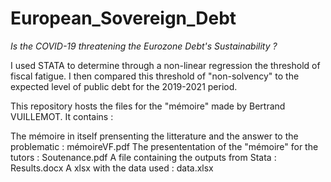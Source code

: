 # European_Sovereign_Debt

_Is the COVID-19 threatening the Eurozone Debt's Sustainability ?_

I used STATA to determine through a non-linear regression the threshold of fiscal fatigue. I then compared this threshold of "non-solvency" to the expected level of public debt for the 2019-2021 period.

This repository hosts the files for the "mémoire" made by Bertrand VUILLEMOT. It contains :

The mémoire in itself prensenting the litterature and the answer to the problematic : mémoireVF.pdf
The presententation of the "mémoire" for the tutors : Soutenance.pdf
A file containing the outputs from Stata : Results.docx
A xlsx with the data used : data.xlsx
